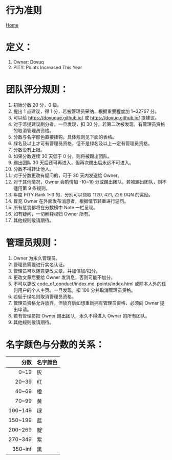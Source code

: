# 行为准则

[Home](https://dovuque.github.io/)

# 定义：

1. Owner: Dovuq
2. PITY: Points Increased This Year

# 团队评分规则：

1. 初始分数 20 分，0 级。
2. 提出 1 点建议，得 1 分，若被管理员采纳，根据重要程度加 1~32767 分。
3. 可以给 https://dovuque.github.io/ 或 https://dovuq.github.io/ 提建议。
4. 对于滥提建议刷分者，一旦发现，扣 30 分，若第二次被发现，有管理员资格的取消管理员资格。
5. 分数与名字颜色直接挂钩。具体规则见下面的表格。
6. 绿名及以上才可有管理员资格，但不是绿名及以上一定有管理员资格。
7. 分数没有上限。
8. 如果分数连续 30 天低于 0 分，则将被踢出团队。
9. 踢出团队 30 天后还可再进入，但再次踢出后永远不可进入。
10. 分数不得转让他人。
11. 对于分数更改有疑问的，可于 30 天内发送给 Owner。
12. 对于其他情况，Owner 会酌情加 -10~10 分或踢出团队。若被踢出团队，则不适用第 9 条规则。
13. 年度 PITY Rank 1~3 的，分别可以领取 1120, 421, 229 DQN 的奖励。
14. 冒充 Owner 在外面发布消息者，根据情节轻重进行惩罚。
15. 所有惩罚都将在分数榜中 Note 一栏呈现。
16. 如有疑问，一切解释权归 Owner 所有。
17. 其他规则敬请期待。 

# 管理员规则：

1. Owner 为永久管理员。
2. 管理员需要进行实名认证。
3. 管理员可以随意更改文章，并加倍加/扣分。
4. 更改文章后要给 Owner 发消息，否则可能不加分。
5. 不可以更改 code_of_conduct/index.md, points/index.html 或除本人外的任何用户的个人主页。一旦发现，扣 100 分并取消管理员资格。
6. 若低于绿名则取消管理员资格。
7. 管理员资格允许放弃，但放弃后如想重新拥有管理员资格，必须向 Owner 提出申请。
8. 若有管理员把 Owner 踢出团队，永久不得进入 Owner 的所有团队。
9. 其他规则敬请期待。

# 名字颜色与分数的关系：

|分数|名字颜色|
|--:|:--|
|0~19|灰|
|20~39|红|
|40~69|橙|
|70~99|黄|
|100~149|绿|
|150~199|蓝|
|200~269|靛|
|270~349|紫|
|350~inf|黑|
